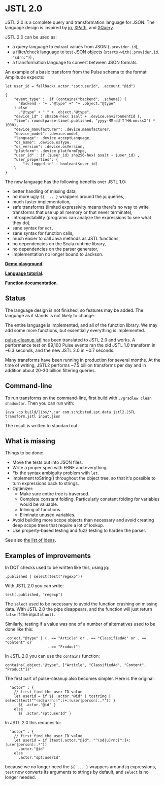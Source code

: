 
# JSTL 2.0

JSTL 2.0 is a complete query and transformation language for JSON.
The language design is inspired by
[jq](https://stedolan.github.io/jq/),
[XPath](https://www.w3.org/TR/1999/REC-xpath-19991116/), and
[XQuery](https://en.wikipedia.org/wiki/XQuery).

JSTL 2.0 can be used as:
 * a query language to extract values from JSON (`.provider.id`),
 * a filter/check language to test JSON objects (`starts-with(.provider.id, "sdrn:")`) ,
 * a transformation language to convert between JSON formats.

An example of a basic transform from the Pulse schema to the format
Amplitude expects:

```
let user_id = fallback(.actor."spt:userId", .account."@id")

{
    "event_type" :  if (contains("backend", .schema)) (
      "Backend - "+ ."@type" +" "+ .object."@type"
    ) else
      ."@type" + " " + .object."@type",
    "device_id" : sha256-hex( $salt + .device.environmentId ),
    "time": round(parse-time(.published, "yyyy-MM-dd'T'HH:mm:ssX") * 1000),
    "device_manufacturer": .device.manufacturer,
    "device_model": .device.model,
    "language": .device.acceptLanguage,
    "os_name": .device.osType,
    "os_version": .device.osVersion,
    "platform": .device.platformType,
    "user_id" : if ($user_id) sha256-hex( $salt + $user_id) ,
    "user_properties": {
        "is_logged_in" : boolean($user_id)
    }
}
```

The new language has the following benefits over JSTL 1.0:
 * better handling of missing data,
 * no more ugly `${ ... }` wrappers around the jq queries,
 * much faster implementation,
 * safe transforms (limited expressivity means there's no way to
   write transforms that use up all memory or that never terminate),
 * introspectability (programs can analyze the expressions to see what
   they do),
 * sane syntax for `not`,
 * sane syntax for function calls,
 * much easier to call Java methods as JSTL functions,
 * no dependencies on the Scala runtime library,
 * no dependencies on the parser generator,
 * implementation no longer bound to Jackson.

[**Demo playground**](http://spt-data-dev-public-web.s3-website-eu-west-1.amazonaws.com/jstl2.html).

[**Language tutorial**](tutorial.md).

[**Function documentation**](functions.md).

## Status

The language design is not finished, so features may be added. The
language as it stands is not likely to change.

The entire language is implemented, and all of the function library.
We may add some more functions, but essentially everything is
implemented.

[pulse-cleanup.jstl](cleanup.jstl2) has been translated to JSTL 2.0
and works. A performance test on 89,100 Pulse events ran the old JSTL
1.0 transform in ~6.3 seconds, and the new JSTL 2.0 in ~0.7 seconds.

Many transforms have been running in production for several months.
At the time of writing, JSTL2 performs ~7.5 billion transforms per day
and in addition about 20-30 billion filtering queries.

## Command-line

To run transforms on the command-line, first build with `./gradlew
clean shadowJar`. Then you can run with:

```
java -cp build/libs/*.jar com.schibsted.spt.data.jstl2.JSTL transform.jstl input.json
```

The result is written to standard out.

## What is missing

Things to be done:
  * Move the tests out into JSON files.
  * Write a proper spec with EBNF and everything.
  * Fix the syntax ambiguity problem with `let`.
  * Implement toString() throughout the object tree, so that it's
    possible to turn expressions back to strings.
  * Optimizer:
     * Make sure entire tree is traversed.
     * Complete constant folding. Particularly constant folding for variables
       would be valuable.
     * Inlining of functions.
     * Eliminate unused variables.
  * Avoid building more scope objects than necessary and avoid
    creating deep scope trees that require a lot of lookup.
  * Use property-based testing and fuzz testing to harden the parser.

See also [the list of ideas](ideas/).

## Examples of improvements

In DQT checks used to be written like this, using jq:

```
.published | select(test("regexp"))
```

With JSTL 2.0 you can write:

```
test(.published, "regexp")
```

The `select` used to be necessary to avoid the function crashing on
missing data. With JSTL 2.0 the pipe disappears, and the function will
just return `false` if the input is `null`.

Similarly, testing if a value was one of a number of alternatives used
to be done like this:

```
.object."@type" | (. == "Article" or . == "ClassifiedAd" or . == "Content" or
                   . == "Product")
```

In JSTL 2.0 you can use the `contains` function:

```
contains(.object."@type", ["Article", "ClassifiedAd", "Content", "Product"])"
```

The first part of pulse-cleanup also becomes simpler. Here is the
original:

```
  "actor" : {
    // first find the user ID value
    let userid = if ${ .actor."@id" | tostring | select(test("^(sd|u)rn:[^:]+:(user|person):.*")) }
      ${ .actor."@id" }
    else
      ${ .actor."spt:userId" }
```

In JSTL 2.0 this reduces to:

```
  "actor" : {
    // first find the user ID value
    let userid = if (test(.actor."@id", "^(sd|u)rn:[^:]+:(user|person):.*"))
      .actor."@id"
    else
      .actor."spt:userId"
```

because we no longer need the `${ ... }` wrappers around jq
expressions, `test` now converts its arguments to strings by default,
and `select` is no longer needed.